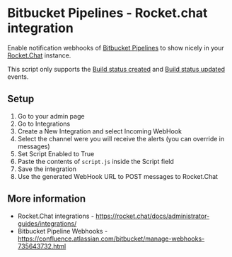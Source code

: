 # Bitbucket Pipelines - Rocket.chat integration
Enable notification webhooks of [Bitbucket Pipelines](https://bitbucket.org/product/features/pipelines) to show nicely in your [Rocket.Chat](https://rocket.chat/) instance.

This script only supports the [Build status created](https://confluence.atlassian.com/bitbucket/event-payloads-740262817.html#EventPayloads-Buildstatuscreated) and [Build status updated](https://confluence.atlassian.com/bitbucket/event-payloads-740262817.html#EventPayloads-Buildstatusupdated) events.

## Setup
1. Go to your admin page
2. Go to Integrations
3. Create a New Integration and select Incoming WebHook
4. Select the channel were you will receive the alerts (you can override in messages)
5. Set Script Enabled to True
6. Paste the contents of `script.js` inside the Script field
7. Save the integration
8. Use the generated WebHook URL to POST messages to Rocket.Chat

## More information
* Rocket.Chat integrations - https://rocket.chat/docs/administrator-guides/integrations/
* Bitbucket Pipeline Webhooks - https://confluence.atlassian.com/bitbucket/manage-webhooks-735643732.html
